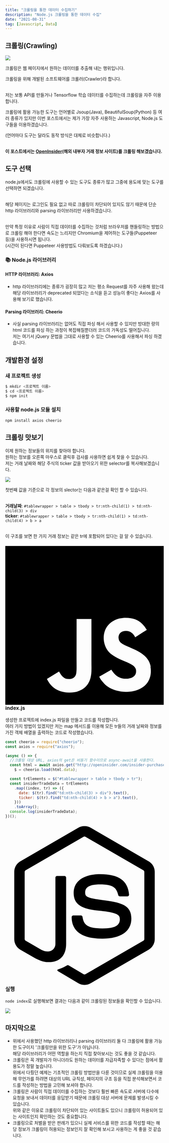 ```yaml
---
title: "크롤링을 통한 데이터 수집하기"
description: "Node.js 크롤링을 통한 데이터 수집"
date: "2021-08-31"
tag: [Javascript, Data]
---
```


## 크롤링(Crawling)

<img src="https://user-images.githubusercontent.com/71566740/139003885-ded14d60-8ae6-4308-ba25-7bf6375d7e1a.png" class="img large"/>

크롤링은 웹 페이지에서 원하는 데이터를 추출해 내는 행위입니다.

크롤링을 위해 개발된 소프트웨어를 크롤러(Crawler)라 합니다.

<br>저는 보통 API를 만들거나 Tensorflow 학습 데이터를 수집하는데 크롤링을 자주 이용합니다.

크롤링에 활용 가능한 도구는 언어별로 Jsoup(Java), BeautifulSoup(Python) 등 여러 종류가 있지만 이번 포스트에서는 제가 가장 자주 사용하는 Javascript, Node.js 도구들을 이용하겠습니다.

(언어마다 도구는 달라도 동작 방식은 대체로 비슷합니다.)

<br>**이 포스트에서는 [OpenInsider](http://openinsider.com/insider-purchases-25k)(해외 내부자 거래 정보 사이트)를 크롤링 해보겠습니다.**

## 도구 선택

node.js에서도 크롤링에 사용할 수 있는 도구도 종류가 많고 그중에 용도에 맞는 도구를 선택하면 되겠습니다.

<br>해당 페이지는 로그인도 필요 없고 따로 크롤링이 차단되어 있지도 않기 때문에 단순 http 라이브러리와 parsing 라이브러리만 사용하겠습니다.

<br>만약 특정 이유로 사람이 직접 데이터를 수집하는 것처럼 브라우저를 핸들링하는 방법으로 크롤링 해야 한다면 속도는 느리지만 Chromium을 제어하는 도구들(Puppeteer 등)을 사용하시면 됩니다.
<br>(시간이 된다면 Puppeteer 사용방법도 다뤄보도록 하겠습니다.)

### 📚 Node.js 라이브러리

#### HTTP 라이브러리: Axios

- http 라이브러리에는 종류가 굉장히 많고 저는 평소 Request를 자주 사용해 왔는데 해당 라이브러리가 deprecated 되었다는 소식을 듣고 성능이 좋다는 Axios를 사용해 보기로 했습니다.

#### Parsing 라이브러리: Cheerio

- 사실 parsing 라이브러리는 없어도 직접 파싱 해서 사용할 수 있지만 방대한 량의 html 코드를 파싱 하는 과정이 복잡해질뿐더러 코드의 가독성도 떨어집니다.
  <br>저는 여기서 jQuery 문법을 그대로 사용할 수 있는 Cheerio를 사용해서 파싱 하겠습니다.

## 개발환경 설정

### 새 프로젝트 생성

```bash
$ mkdir <프로젝트 이름>
$ cd <프로젝트 이름>
$ npm init
```

### 사용할 node.js 모듈 설치

```bash
npm install axios cheerio
```

## 크롤링 맛보기

이제 원하는 정보들의 위치를 찾아야 합니다.
<br>원하는 정보를 오른쪽 마우스로 클릭후 검사를 사용하면 쉽게 찾을 수 있습니다.
<br>저는 거래 날짜와 해당 주식의 ticker 값을 받아오기 위한 selector를 복사해보겠습니다.

<img src="https://user-images.githubusercontent.com/71566740/131478329-82d599e6-56fa-44df-b80a-e609896315f8.png" class="img large"/>

첫번째 값을 기준으로 각 정보의 slector는 다음과 같은걸 확인 할 수 있습니다.

<br>**거래날짜**: `#tablewrapper > table > tbody > tr:nth-child(1) > td:nth-child(3) > div`
<br>**ticker**: `#tablewrapper > table > tbody > tr:nth-child(1) > td:nth-child(4) > b > a`

<br>이 구조를 보면 한 가지 거래 정보는 같은 tr에 포함되어 있다는 걸 알 수 있습니다.

### <svg role="img" viewBox="0 0 24 24" xmlns="http://www.w3.org/2000/svg"><title>JavaScript</title><path d="M0 0h24v24H0V0zm22.034 18.276c-.175-1.095-.888-2.015-3.003-2.873-.736-.345-1.554-.585-1.797-1.14-.091-.33-.105-.51-.046-.705.15-.646.915-.84 1.515-.66.39.12.75.42.976.9 1.034-.676 1.034-.676 1.755-1.125-.27-.42-.404-.601-.586-.78-.63-.705-1.469-1.065-2.834-1.034l-.705.089c-.676.165-1.32.525-1.71 1.005-1.14 1.291-.811 3.541.569 4.471 1.365 1.02 3.361 1.244 3.616 2.205.24 1.17-.87 1.545-1.966 1.41-.811-.18-1.26-.586-1.755-1.336l-1.83 1.051c.21.48.45.689.81 1.109 1.74 1.756 6.09 1.666 6.871-1.004.029-.09.24-.705.074-1.65l.046.067zm-8.983-7.245h-2.248c0 1.938-.009 3.864-.009 5.805 0 1.232.063 2.363-.138 2.711-.33.689-1.18.601-1.566.48-.396-.196-.597-.466-.83-.855-.063-.105-.11-.196-.127-.196l-1.825 1.125c.305.63.75 1.172 1.324 1.517.855.51 2.004.675 3.207.405.783-.226 1.458-.691 1.811-1.411.51-.93.402-2.07.397-3.346.012-2.054 0-4.109 0-6.179l.004-.056z"/></svg>index.js

생성한 프로젝트에 index.js 파일을 만들고 코드를 작성합니다.
<br>여러 가지 방법이 있겠지만 저는 map 메서드를 이용해 모든 tr들의 거래 날짜와 정보를 가진 객체 배열을 출력하는 코드로 작성했습니다.

```javascript
const cheerio = require("cheerio");
const axios = require("axios");

(async () => {
  //크롤링 대상 URL, axios의 get은 비동기 함수이므로 async-await을 사용한다.
  const html = await axios.get("http://openinsider.com/insider-purchases-25k"),
    $ = cheerio.load(html.data);

  const trElements = $("#tablewrapper > table > tbody > tr");
  const insiderTradeData = trElements
    .map((index, tr) => ({
      date: $(tr).find("td:nth-child(3) > div").text(),
      ticker: $(tr).find("td:nth-child(4) > b > a").text(),
    }))
    .toArray();
  console.log(insiderTradeData);
})();
```

### <svg role="img" viewBox="0 0 24 24" xmlns="http://www.w3.org/2000/svg"><title>Node.js</title><path d="M11.998,24c-0.321,0-0.641-0.084-0.922-0.247l-2.936-1.737c-0.438-0.245-0.224-0.332-0.08-0.383 c0.585-0.203,0.703-0.25,1.328-0.604c0.065-0.037,0.151-0.023,0.218,0.017l2.256,1.339c0.082,0.045,0.197,0.045,0.272,0l8.795-5.076 c0.082-0.047,0.134-0.141,0.134-0.238V6.921c0-0.099-0.053-0.192-0.137-0.242l-8.791-5.072c-0.081-0.047-0.189-0.047-0.271,0 L3.075,6.68C2.99,6.729,2.936,6.825,2.936,6.921v10.15c0,0.097,0.054,0.189,0.139,0.235l2.409,1.392 c1.307,0.654,2.108-0.116,2.108-0.89V7.787c0-0.142,0.114-0.253,0.256-0.253h1.115c0.139,0,0.255,0.112,0.255,0.253v10.021 c0,1.745-0.95,2.745-2.604,2.745c-0.508,0-0.909,0-2.026-0.551L2.28,18.675c-0.57-0.329-0.922-0.945-0.922-1.604V6.921 c0-0.659,0.353-1.275,0.922-1.603l8.795-5.082c0.557-0.315,1.296-0.315,1.848,0l8.794,5.082c0.57,0.329,0.924,0.944,0.924,1.603 v10.15c0,0.659-0.354,1.273-0.924,1.604l-8.794,5.078C12.643,23.916,12.324,24,11.998,24z M19.099,13.993 c0-1.9-1.284-2.406-3.987-2.763c-2.731-0.361-3.009-0.548-3.009-1.187c0-0.528,0.235-1.233,2.258-1.233 c1.807,0,2.473,0.389,2.747,1.607c0.024,0.115,0.129,0.199,0.247,0.199h1.141c0.071,0,0.138-0.031,0.186-0.081 c0.048-0.054,0.074-0.123,0.067-0.196c-0.177-2.098-1.571-3.076-4.388-3.076c-2.508,0-4.004,1.058-4.004,2.833 c0,1.925,1.488,2.457,3.895,2.695c2.88,0.282,3.103,0.703,3.103,1.269c0,0.983-0.789,1.402-2.642,1.402 c-2.327,0-2.839-0.584-3.011-1.742c-0.02-0.124-0.126-0.215-0.253-0.215h-1.137c-0.141,0-0.254,0.112-0.254,0.253 c0,1.482,0.806,3.248,4.655,3.248C17.501,17.007,19.099,15.91,19.099,13.993z"/></svg>실행

`node index`로 실행해보면 결과는 다음과 같이 크롤링된 정보들을 확인할 수 있습니다.

<img src="https://user-images.githubusercontent.com/71566740/133531609-93363fba-e51e-47aa-b03a-5cad03bc1795.png" class="img large"/>

## 마지막으로

- 위에서 사용했던 http 라이브러리나 parsing 라이브러리 둘 다 크롤링에 활용 가능한 도구이지 '크롤링만을 위한 도구'가 아닙니다.
  <br>해당 라이브러리가 어떤 역할을 하는지 직접 찾아보시는 것도 좋을 것 같습니다.
- 크롤링은 꼭 개발자가 아니더라도 원하는 데이터를 자급자족할 수 있다는 점에서 활용도가 정말 높습니다.
  <br>위에서 다뤘던 예제는 기초적인 크롤링 방법만을 다룬 것이므로 실제 크롤링을 이용해 무언가를 하려면 대상의 URL 규칙성, 페이지의 구조 등을 직접 분석해보면서 코드를 작성하는 방법을 고민해 보셔야 합니다.
- 크롤링은 사람이 직접 데이터를 수집하는 것보다 훨씬 빠른 속도로 서버에 다수에 요청을 보내서 데이터를 응답받기 때문에 크롤링 대상 서버에 문제를 발생시킬 수 있습니다.
  <br> 위와 같은 이유로 크롤링이 차단되어 있는 사이트들도 있으니 크롤링이 허용되어 있는 사이트인지 확인하는 것도 중요합니다.
- 크롤링으로 처벌을 받은 판례가 있으니 실제 서비스를 위한 코드를 작성할 때는 해당 정보가 크롤링이 허용되는 정보인지 잘 확인해 보시고 사용하는 게 좋을 것 같습니다.
